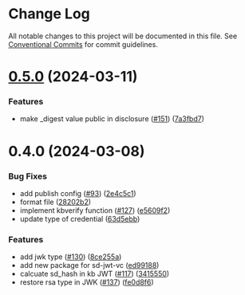 # Change Log

All notable changes to this project will be documented in this file.
See [Conventional Commits](https://conventionalcommits.org) for commit guidelines.

# [0.5.0](https://github.com/openwallet-foundation-labs/sd-jwt-js/compare/v0.4.0...v0.5.0) (2024-03-11)


### Features

* make _digest value public in disclosure ([#151](https://github.com/openwallet-foundation-labs/sd-jwt-js/issues/151)) ([7a3fbd7](https://github.com/openwallet-foundation-labs/sd-jwt-js/commit/7a3fbd7db19b6501978340c972b171743d287285))





# 0.4.0 (2024-03-08)


### Bug Fixes

* add publish config ([#93](https://github.com/openwallet-foundation-labs/sd-jwt-js/issues/93)) ([2e4c5c1](https://github.com/openwallet-foundation-labs/sd-jwt-js/commit/2e4c5c176dc88e58e49d06783b7658d8ad872313))
* format file ([28202b2](https://github.com/openwallet-foundation-labs/sd-jwt-js/commit/28202b20daf80225cea0f5415a14b623276c6188))
* implement kbverify function ([#127](https://github.com/openwallet-foundation-labs/sd-jwt-js/issues/127)) ([e5609f2](https://github.com/openwallet-foundation-labs/sd-jwt-js/commit/e5609f26fab8c4991d3bd6c36066a95a30cfb972))
* update type of credential ([63d5ebb](https://github.com/openwallet-foundation-labs/sd-jwt-js/commit/63d5ebb4e3e5dd34ae8f82b2ef890a9b2647654f))


### Features

* add jwk type ([#130](https://github.com/openwallet-foundation-labs/sd-jwt-js/issues/130)) ([8ce255a](https://github.com/openwallet-foundation-labs/sd-jwt-js/commit/8ce255a64b0940e92e647aa544bf5990b48279b7))
* add new package for sd-jwt-vc ([ed99188](https://github.com/openwallet-foundation-labs/sd-jwt-js/commit/ed99188f13184d58db64b4211e39fb67f3f78cb5))
* calcuate sd_hash in kb JWT ([#117](https://github.com/openwallet-foundation-labs/sd-jwt-js/issues/117)) ([3415550](https://github.com/openwallet-foundation-labs/sd-jwt-js/commit/3415550fbcd99f97babff442a4928cc827c5c9cc))
* restore rsa type in JWK ([#137](https://github.com/openwallet-foundation-labs/sd-jwt-js/issues/137)) ([fe0d8f6](https://github.com/openwallet-foundation-labs/sd-jwt-js/commit/fe0d8f6a3249dfea27b08f82165555de389efe1d))
